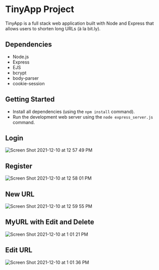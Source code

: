 # TinyApp Project

TinyApp is a full stack web application built with Node and Express that allows users to shorten long URLs (à la bit.ly).

## Dependencies

- Node.js
- Express
- EJS
- bcrypt
- body-parser
- cookie-session

## Getting Started

- Install all dependencies (using the `npm install` command).
- Run the development web server using the `node express_server.js` command.


## Login
![Screen Shot 2021-12-10 at 12 57 49 PM](https://user-images.githubusercontent.com/91559579/145621488-6d2c6b22-bf93-4522-9788-60b69e0e7e61.png)

## Register
![Screen Shot 2021-12-10 at 12 58 01 PM](https://user-images.githubusercontent.com/91559579/145621585-d997aa05-8af0-4bba-8cf8-4aad55455a64.png)

## New URL
![Screen Shot 2021-12-10 at 12 59 55 PM](https://user-images.githubusercontent.com/91559579/145621627-316a5aa5-941a-4d28-a802-d9e9b6bd3620.png)

## MyURL with Edit and Delete
![Screen Shot 2021-12-10 at 1 01 21 PM](https://user-images.githubusercontent.com/91559579/145621678-4cf248dd-a084-4b61-80e5-c33ca4189d69.png)

## Edit URL
![Screen Shot 2021-12-10 at 1 01 36 PM](https://user-images.githubusercontent.com/91559579/145621717-e1f0e4c1-f343-47fc-8bb8-27ad1a1d3f12.png)

